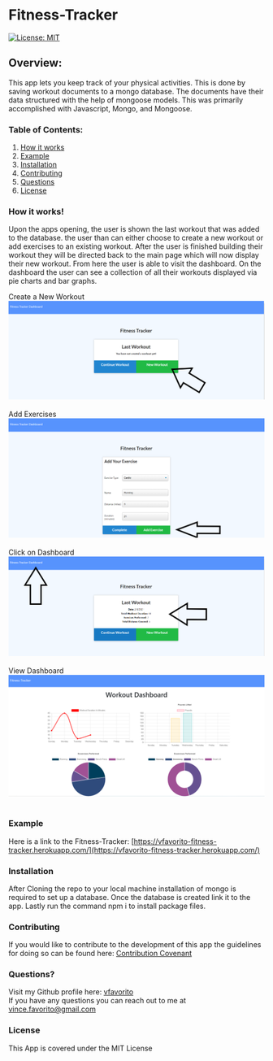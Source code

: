 # Fitness-Tracker

[![License: MIT](https://img.shields.io/badge/License-MIT-yellow.svg)](https://opensource.org/licenses/MIT)

## Overview:
This app lets you keep track of your physical activities.  This is done by saving workout documents to a mongo database.  The documents have their data structured with the help of mongoose models.  This was primarily accomplished with Javascript, Mongo, and Mongoose.  

### Table of Contents:
1. [How it works](#How-it-works)
2. [Example](#Example)
3. [Installation](#Installation)
4. [Contributing](#Contributing)
5. [Questions](#Questions)
6. [License](#License)

### How it works!
Upon the apps opening, the user is shown the last workout that was added to the database.  the user than can either choose to create a new workout or add exercises to an existing workout.  After the user is finished building their workout they will be directed back to the main page which will now display their new workout.  From here the user is able to visit the dashboard.  On the dashboard the user can see a collection of all their workouts displayed via pie charts and bar graphs.  

Create a New Workout <br/> ![home page](images/createWorkout.png) <br/><br/>Add Exercises <br/> ![add exercises](images/addExercise.png) <br/><br/>Click on Dashboard <br/> ![home page](images/lastWorkout.png) <br/><br/> View Dashboard <br/> ![dashboard](images/dashboard.PNG) <br/><br/>

### Example
Here is a link to the Fitness-Tracker:  [https://vfavorito-fitness-tracker.herokuapp.com/](https://vfavorito-fitness-tracker.herokuapp.com/)

### Installation
After Cloning the repo to your local machine installation of mongo is required to set up a database.  Once the database is created link it to the app.  Lastly run the command npm i to install package files.  

### Contributing
If you would like to contribute to the development of this app the guidelines for doing so can be found here: [Contribution Covenant](https://www.contributor-covenant.org/version/2/0/code_of_conduct/code_of_conduct.txt)

### Questions?
Visit my Github profile here: [vfavorito](https://github.com/vfavorito)<br/>
If you have any questions you can reach out to me at vince.favorito@gmail.com

### License
This App is covered under the MIT License